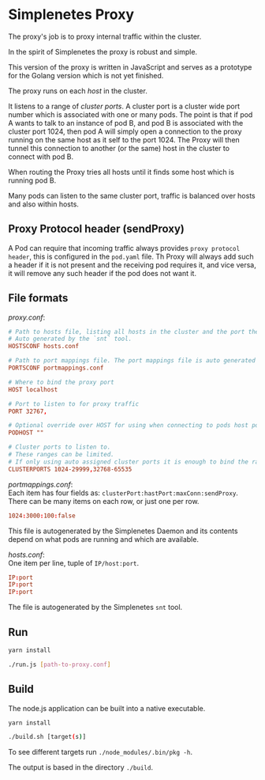 # Simplenetes Proxy

The proxy's job is to proxy internal traffic within the cluster.

In the spirit of Simplenetes the proxy is robust and simple.

This version of the proxy is written in JavaScript and serves as a prototype for the Golang version which is not yet finished.

The proxy runs on each _host_ in the cluster.

It listens to a range of _cluster ports_. A cluster port is a cluster wide port number which is associated with one or many pods.
The point is that if pod A wants to talk to an instance of pod B, and pod B is associated with the cluster port 1024, then pod A will simply open a connection to the proxy running on the same host as it self to the port 1024. The Proxy will then tunnel this connection to another (or the same) host in the cluster to connect with pod B.

When routing the Proxy tries all hosts until it finds some host which is running pod B.

Many pods can listen to the same cluster port, traffic is balanced over hosts and also within hosts.

## Proxy Protocol header (sendProxy)

A Pod can require that incoming traffic always provides `proxy protocol header`, this is configured in the `pod.yaml` file.
Th Proxy will always add such a header if it is not present and the receiving pod requires it, and vice versa, it will remove any such header if the pod does not want it.

## File formats

_proxy.conf_:  
```conf
# Path to hosts file, listing all hosts in the cluster and the port the proxy is listening on.
# Auto generated by the `snt` tool.
HOSTSCONF hosts.conf

# Path to port mappings file. The port mappings file is auto generated by the Simplenetes Daemon.
PORTSCONF portmappings.conf

# Where to bind the proxy port
HOST localhost

# Port to listen to for proxy traffic
PORT 32767,

# Optional override over HOST for using when connecting to pods host ports.
PODHOST ""

# Cluster ports to listen to.
# These ranges can be limited.
# If only using auto assigned cluster ports it is enough to bind the range `61000-63999`.
CLUSTERPORTS 1024-29999,32768-65535
```

_portmappings.conf_:  
Each item has four fields as: `clusterPort:hastPort:maxConn:sendProxy`.  
There can be many items on each row, or just one per row.  
```conf
1024:3000:100:false
```

This file is autogenerated by the Simplenetes Daemon and its contents depend on what pods are running and which are available.

_hosts.conf_:  
One item per line, tuple of `IP/host:port`.  
```conf
IP:port
IP:port
IP:port
```

The file is autogenerated by the Simplenetes `snt` tool.


## Run

```sh
yarn install

./run.js [path-to-proxy.conf]
```

## Build
The node.js application can be built into a native executable.  
```sh
yarn install

./build.sh [target(s)]
```

To see different targets run `./node_modules/.bin/pkg -h`.

The output is based in the directory `./build`.
